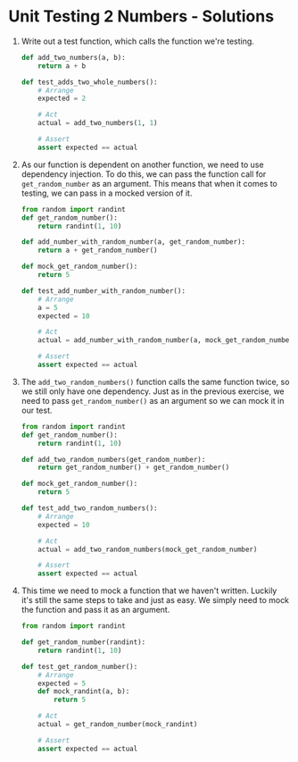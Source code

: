 # Unit Testing 2 Numbers - Solutions

1. Write out a test function, which calls the function we're testing.

    ```python
    def add_two_numbers(a, b):
        return a + b

    def test_adds_two_whole_numbers():
        # Arrange
        expected = 2

        # Act
        actual = add_two_numbers(1, 1)

        # Assert
        assert expected == actual
    ```

1. As our function is dependent on another function, we need to use dependency injection. To do this, we can pass the function call for `get_random_number` as an argument. This means that when it comes to testing, we can pass in a mocked version of it.

    ```python
    from random import randint
    def get_random_number():
        return randint(1, 10)

    def add_number_with_random_number(a, get_random_number):
        return a + get_random_number()

    def mock_get_random_number():
        return 5

    def test_add_number_with_random_number():
        # Arrange
        a = 5
        expected = 10

        # Act
        actual = add_number_with_random_number(a, mock_get_random_number)

        # Assert
        assert expected == actual
    ```

1. The `add_two_random_numbers()` function calls the same function twice, so we still only have one dependency. Just as in the previous exercise, we need to pass `get_random_number()` as an argument so we can mock it in our test.

    ```python
    from random import randint
    def get_random_number():
        return randint(1, 10)

    def add_two_random_numbers(get_random_number):
        return get_random_number() + get_random_number()

    def mock_get_random_number():
        return 5

    def test_add_two_random_numbers():
        # Arrange
        expected = 10

        # Act
        actual = add_two_random_numbers(mock_get_random_number)

        # Assert
        assert expected == actual
    ```

1. This time we need to mock a function that we haven't written. Luckily it's still the same steps to take and just as easy. We simply need to mock the function and pass it as an argument.

    ```python
    from random import randint

    def get_random_number(randint):
        return randint(1, 10)

    def test_get_random_number():
        # Arrange
        expected = 5
        def mock_randint(a, b):
            return 5

        # Act
        actual = get_random_number(mock_randint)

        # Assert
        assert expected == actual
    ```
